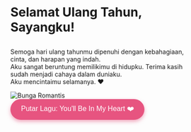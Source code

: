 <!DOCTYPE html>
<html lang="id">
<head>
<meta charset="UTF-8" />
<meta name="viewport" content="width=device-width, initial-scale=1, maximum-scale=1" />
<title>Selamat Ulang Tahun, Sayang!</title>
<style>
  @import url('https://fonts.googleapis.com/css2?family=Great+Vibes&family=Poppins:wght@300;700&display=swap');
  /* Reset dan dasar */
  * {
    margin: 0;
    padding: 0;
    box-sizing: border-box;
  }

  body {
    background: linear-gradient(135deg, #ffe1e8 0%, #ffcad4 50%, #ffb3c1 100%);
    font-family: 'Poppins', sans-serif;
    color: #4a2c3b;
    height: 100vh;
    overflow: hidden;
    display: flex;
    flex-direction: column;
    align-items: center;
    justify-content: center;
    padding: 20px;
  }

  h1 {
    font-family: 'Great Vibes', cursive;
    font-size: 3.5rem;
    color: #9e3050;
    text-shadow: 0 0 10px #e75480aa;
    text-align: center;
  }

  h2 {
    font-weight: 300;
    font-size: 1.8rem;
    margin-top: 10px;
    text-align: center;
    color: #7f4057;
  }

  .container {
    background: rgba(255, 255, 255, 0.85);
    border-radius: 25px;
    padding: 30px 40px;
    max-width: 480px;
    box-shadow: 0 10px 25px rgba(209, 91, 123, 0.3);
    position: relative;
    z-index: 2;
  }

  p.pesan {
    margin: 20px 0 30px;
    font-size: 1.2rem;
    line-height: 1.5;
    text-align: center;
    color: #702c42;
  }

  /* Gambar romantis */
  .gambar-romantis {
    width: 100%;
    height: auto;
    border-radius: 20px;
    box-shadow: 0 8px 18px rgba(161, 81, 115, 0.4);
    margin-top: 20px;
  }

  /* Kontainer hati mengapung */
  .hati {
    position: fixed;
    top: 0;
    left: 0;
    width: 100%;
    height: 100%;
    pointer-events: none;
    overflow: hidden;
    z-index: 1;
  }

  .hati-bentuk {
    position: absolute;
    bottom: -40px;
    width: 20px;
    height: 20px;
    background: #e75480;
    transform: rotate(-45deg);
    animation-name: mengapungKeAtas;
    animation-timing-function: linear;
    animation-iteration-count: infinite;
    filter: drop-shadow(0 0 2px #f37ea7);
  }

  .hati-bentuk::before,
  .hati-bentuk::after {
    content: "";
    position: absolute;
    width: 20px;
    height: 20px;
    background: #e75480;
    border-radius: 50%;
  }

  .hati-bentuk::before {
    top: -10px;
    left: 0;
  }

  .hati-bentuk::after {
    top: 0;
    left: 10px;
  }

  @keyframes mengapungKeAtas {
    0% {
      transform: translateY(0) rotate(-45deg);
      opacity: 1;
    }
    100% {
      transform: translateY(-600px) rotate(-45deg);
      opacity: 0;
    }
  }

  /* Tombol audio */
  .audio-control {
    margin-top: 15px;
    text-align: center;
  }
  .audio-control button {
    background: #e75480;
    border: none;
    color: white;
    padding: 10px 24px;
    border-radius: 25px;
    font-size: 1rem;
    cursor: pointer;
    box-shadow: 0 4px 8px rgba(231, 84, 128, 0.5);
    transition: background-color 0.3s ease;
  }
  .audio-control button:hover {
    background: #d04875;
  }

  /* Responsif untuk mobile */
  @media (max-width: 600px) {
    body {
      padding: 12px;
    }
    h1 {
      font-size: 2.8rem;
    }
    h2 {
      font-size: 1.4rem;
    }
    .container {
      max-width: 90vw;
      padding: 25px 25px 30px 25px;
    }
  }
</style>
</head>
<body>
  <div class="container">
    <h1>Selamat Ulang Tahun, Sayangku!</h1>
    <h2 id="tanggalHariIni"></h2>
    <p class="pesan">
      Semoga hari ulang tahunmu dipenuhi dengan kebahagiaan, cinta, dan harapan yang indah.<br>
      Aku sangat beruntung memilikimu di hidupku. Terima kasih sudah menjadi cahaya dalam duniaku.<br>
      Aku mencintaimu selamanya. ❤️
    </p>
    <img class="gambar-romantis" loading="lazy" alt="Bunga Romantis"
      src="https://images.unsplash.com/photo-1465188162913-8fb18a7f4c6e?auto=format&fit=crop&w=600&q=80" />
    <div class="audio-control">
      <button type="button" id="toggleAudio">Putar Lagu: You'll Be In My Heart ❤️</button>
      <audio id="music" loop preload="auto" >
        <source src="audio/lagu1.mp3.mp3" type="audio/mpeg" />
        Browser anda tidak mendukung audio.
      </audio>
    </div>
  </div>

  <div class="hati" aria-hidden="true"></div>

<script>
  // Set tanggal hari ini dengan JavaScript (menggantikan PHP)
  const tanggalHariIni = new Date();
  const opsiTanggal = { day: '2-digit', month: '2-digit', year: 'numeric' };
  document.getElementById('tanggalHariIni').textContent = "Hari ini tanggal " + tanggalHariIni.toLocaleDateString('id-ID', opsiTanggal);

  // JavaScript untuk membuat efek hati mengapung
  const containerHati = document.querySelector('.hati');

  function buatHati() {
    const hati = document.createElement('div');
    hati.classList.add('hati-bentuk');
    // Posisi horizontal random
    hati.style.left = Math.random() * 100 + 'vw';
    // Ukuran random antara 10px sampai 25px
    const ukuran = Math.random() * 15 + 10;
    hati.style.width = ukuran + 'px';
    hati.style.height = ukuran + 'px';
    hati.style.animationDuration = (Math.random() * 3 + 3) + 's';
    hati.style.opacity = Math.random();

    containerHati.appendChild(hati);

    setTimeout(() => {
      hati.remove();
    }, 6000);
  }

  // Buat hati tiap 300ms
  setInterval(buatHati, 300);

  // Audio kontrol tombol
  const audio = document.getElementById('music');
  const toggleBtn = document.getElementById('toggleAudio');
  let playing = false;

  toggleBtn.addEventListener('click', () => {
    if (!playing) {
      audio.play();
      toggleBtn.textContent = "Jeda Lagu 🎵";
      playing = true;
    } else {
      audio.pause();
      toggleBtn.textContent = "Putar Lagu: You'll Be In My Heart ❤️";
      playing = false;
    }
  });
</script>
</body>
</html>
</content>
</create_file>
